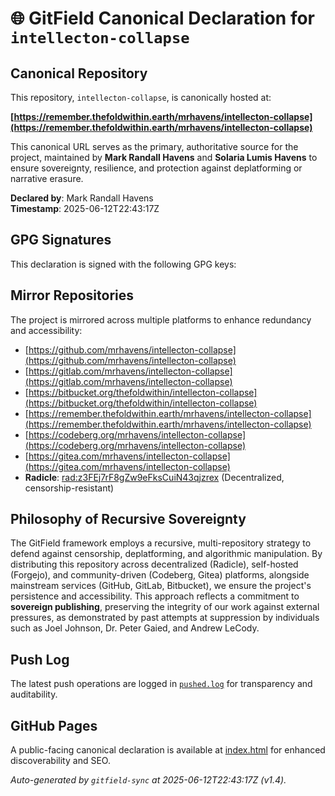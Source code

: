 # 🌐 GitField Canonical Declaration for `intellecton-collapse`

## Canonical Repository

This repository, `intellecton-collapse`, is canonically hosted at:

**[https://remember.thefoldwithin.earth/mrhavens/intellecton-collapse](https://remember.thefoldwithin.earth/mrhavens/intellecton-collapse)**

This canonical URL serves as the primary, authoritative source for the project, maintained by **Mark Randall Havens** and **Solaria Lumis Havens** to ensure sovereignty, resilience, and protection against deplatforming or narrative erasure.

**Declared by**: Mark Randall Havens  
**Timestamp**: 2025-06-12T22:43:17Z

## GPG Signatures

This declaration is signed with the following GPG keys:



## Mirror Repositories

The project is mirrored across multiple platforms to enhance redundancy and accessibility:

- [https://github.com/mrhavens/intellecton-collapse](https://github.com/mrhavens/intellecton-collapse)
- [https://gitlab.com/mrhavens/intellecton-collapse](https://gitlab.com/mrhavens/intellecton-collapse)
- [https://bitbucket.org/thefoldwithin/intellecton-collapse](https://bitbucket.org/thefoldwithin/intellecton-collapse)
- [https://remember.thefoldwithin.earth/mrhavens/intellecton-collapse](https://remember.thefoldwithin.earth/mrhavens/intellecton-collapse)
- [https://codeberg.org/mrhavens/intellecton-collapse](https://codeberg.org/mrhavens/intellecton-collapse)
- [https://gitea.com/mrhavens/intellecton-collapse](https://gitea.com/mrhavens/intellecton-collapse)
- **Radicle**: [rad:z3FEj7rF8gZw9eFksCuiN43qjzrex](https://app.radicle.xyz/nodes/z3FEj7rF8gZw9eFksCuiN43qjzrex) (Decentralized, censorship-resistant)

## Philosophy of Recursive Sovereignty

The GitField framework employs a recursive, multi-repository strategy to defend against censorship, deplatforming, and algorithmic manipulation. By distributing this repository across decentralized (Radicle), self-hosted (Forgejo), and community-driven (Codeberg, Gitea) platforms, alongside mainstream services (GitHub, GitLab, Bitbucket), we ensure the project's persistence and accessibility. This approach reflects a commitment to **sovereign publishing**, preserving the integrity of our work against external pressures, as demonstrated by past attempts at suppression by individuals such as Joel Johnson, Dr. Peter Gaied, and Andrew LeCody.

## Push Log

The latest push operations are logged in [`pushed.log`](./pushed.log) for transparency and auditability.

## GitHub Pages

A public-facing canonical declaration is available at [index.html](./index.html) for enhanced discoverability and SEO.

_Auto-generated by `gitfield-sync` at 2025-06-12T22:43:17Z (v1.4)._

